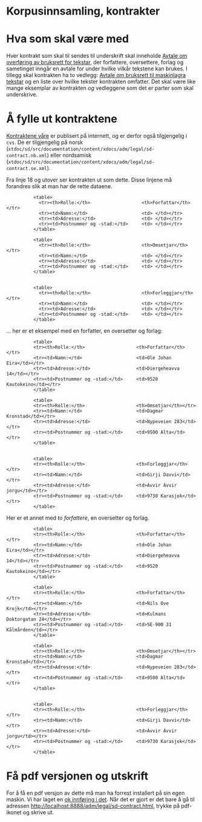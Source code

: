 # Korpusinnsamling, kontrakter


Hva som skal være med
=====================

Hver kontrakt som skal til sendes til underskrift skal inneholde [Avtale
om overføring av bruksrett for
tekstar](http://divvun.no/adm/legal/sd-contract.html), der forfattere,
oversettere, forlag og sametinget inngår en avtale for under hvilke
vilkår tekstene kan brukes. I tillegg skal kontrakten ha to vedlegg:
[Avtale om bruksrett til maskinlagra
tekstar](http://divvun.no/adm/legal/sd-contract-part-3.html) og en liste
over hvilke tekster kontrakten omfatter. Det skal være like mange
eksemplar av kontrakten *og* vedleggene som det er parter som skal
underskrive.

Å fylle ut kontraktene
======================

[Kontraktene våre](http://divvun.no/adm/legal/index.html) er publisert
på internett, og er derfor også tilgjengelig i `cvs`. De er tilgjengelig
på norsk
(`xtdoc/sd/src/documentation/content/xdocs/adm/legal/sd-contract.nb.xml`)
eller nordsamisk
(`xtdoc/sd/src/documentation/content/xdocs/adm/legal/sd-contract.se.xml`).

Fra linje 18 og utover ser kontrakten ut som dette. Disse linjene må
forandres slik at man har de rette dataene.

              <table>
                <tr><th>Rolle:</th>                   <th>Forfattar</th></tr>
                <tr><td>Namn:</td>                    <td> </td></tr>
                <tr><td>Adresse:</td>                 <td> </td></tr>
                <tr><td>Postnummer og -stad:</td>     <td> </td></tr>
              </table>

              <table>
                <tr><th>Rolle:</th>                   <th>Omsetjar</th></tr>
                <tr><td>Namn:</td>                    <td> </td></tr>
                <tr><td>Adresse:</td>                 <td> </td></tr>
                <tr><td>Postnummer og -stad:</td>     <td> </td></tr>
              </table>


              <table>
                <tr><th>Rolle:</th>                   <th>Forleggjar</th></tr>
                <tr><td>Namn:</td>                    <td> </td></tr>
                <tr><td>Adresse:</td>                 <td> </td></tr>
                <tr><td>Postnummer og -stad:</td>     <td> </td></tr>
              </table>


... her er et eksempel med en forfatter, en oversetter og forlag:

              <table>
              <tr><th>Rolle:</th>                   <th>Forfattar</th></tr>
              <tr><td>Namn:</td>                    <td>Ole Johan Eira</td></tr>
              <tr><td>Adresse:</td>                 <td>Diergeheavva 14</td></tr>
              <tr><td>Postnummer og -stad:</td>     <td>9520 Kautokeino</td></tr>
              </table>

              <table>
              <tr><th>Rolle:</th>                   <th>Omsetjar</th></tr>
              <tr><td>Namn:</td>                    <td>Dagmar Kronstad</td></tr>
              <tr><td>Adresse:</td>                 <td>Nypeveien 283</td></tr>
              <tr><td>Postnummer og -stad:</td>     <td>9500 Alta</td></tr>
              </table>


              <table>
              <tr><th>Rolle:</th>                   <th>Forleggjar</th></tr>
              <tr><td>Namn:</td>                    <td>Girji Davvi</td></tr>
              <tr><td>Adresse:</td>                 <td>Ávvir Ávvir jorgu</td></tr>
              <tr><td>Postnummer og -stad:</td>     <td>9730 Karasjok</td></tr>
              </table>


Her er et annet med *to forfattere*, en oversetter og forlag.

              <table>
              <tr><th>Rolle:</th>                   <th>Forfattar</th></tr>
              <tr><td>Namn:</td>                    <td>Ole Johan Eira</td></tr>
              <tr><td>Adresse:</td>                 <td>Diergeheavva 14</td></tr>
              <tr><td>Postnummer og -stad:</td>     <td>9520 Kautokeino</td></tr>
              </table>

              <table>
              <tr><th>Rolle:</th>                   <th>Forfattar</th></tr>
              <tr><td>Namn:</td>                    <td>Nils Ove Krojk</td></tr>
              <tr><td>Adresse:</td>                 <td>Kulmans Doktorgatan 24</td></tr>
              <tr><td>Postnummer og -stad:</td>     <td>SE-900 31 Kålmården</td></tr>
              </table>

              <table>
              <tr><th>Rolle:</th>                   <th>Omsetjar</th></tr>
              <tr><td>Namn:</td>                    <td>Dagmar Kronstad</td></tr>
              <tr><td>Adresse:</td>                 <td>Nypeveien 283</td></tr>
              <tr><td>Postnummer og -stad:</td>     <td>9500 Alta</td></tr>
              </table>


              <table>
              <tr><th>Rolle:</th>                   <th>Forleggjar</th></tr>
              <tr><td>Namn:</td>                    <td>Girji Davvi</td></tr>
              <tr><td>Adresse:</td>                 <td>Ávvir Ávvir jorgu</td></tr>
              <tr><td>Postnummer og -stad:</td>     <td>9730 Karasjok</td></tr>
              </table>


Få pdf versjonen og utskrift
============================

For å få en pdf versjon av dette må man ha forrest installert på sin
egen maskin. Vi har laget en [ok innføring i det](forrest-howto.html).
Når det er gjort er det bare å gå til adressen
<http://localhost:8888/adm/legal/sd-contract.html>, trykke på pdf-ikonet
og skrive ut.
